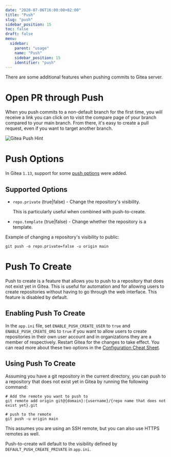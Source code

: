```yaml
---
date: "2020-07-06T16:00:00+02:00"
title: "Push"
slug: "push"
sidebar_position: 15
toc: false
draft: false
menu:
  sidebar:
    parent: "usage"
    name: "Push"
    sidebar_position: 15
    identifier: "push"
---
```




There are some additional features when pushing commits to Gitea server.

# Open PR through Push

When you push commits to a non-default branch for the first time,
you will receive a link you can click on to visit the compare page of your branch compared to your main branch.
From there, it's easy to create a pull request, even if you want to target another branch.

![Gitea Push Hint](/gitea-push-hint.png)

# Push Options

In Gitea `1.13`, support for some [push options](https://git-scm.com/docs/git-push#Documentation/git-push.txt--oltoptiongt)
were added.

## Supported Options

- `repo.private` (true|false) - Change the repository's visibility.

  This is particularly useful when combined with push-to-create.

- `repo.template` (true|false) - Change whether the repository is a template.

Example of changing a repository's visibility to public:

```shell
git push -o repo.private=false -u origin main
```

# Push To Create

Push to create is a feature that allows you to push to a repository that does not exist yet in Gitea. This is useful for automation and for allowing users to create repositories without having to go through the web interface. This feature is disabled by default.

## Enabling Push To Create

In the `app.ini` file, set `ENABLE_PUSH_CREATE_USER` to `true` and `ENABLE_PUSH_CREATE_ORG` to `true` if you want to allow users to create repositories in their own user account and in organizations they are a member of respectively. Restart Gitea for the changes to take effect. You can read more about these two options in the [Configuration Cheat Sheet](administration/config-cheat-sheet.md#repository-repository).

## Using Push To Create

Assuming you have a git repository in the current directory, you can push to a repository that does not exist yet in Gitea by running the following command:

```shell
# Add the remote you want to push to
git remote add origin git@{domain}:{username}/{repo name that does not exist yet}.git

# push to the remote
git push -u origin main
```

This assumes you are using an SSH remote, but you can also use HTTPS remotes as well.

Push-to-create will default to the visibility defined by `DEFAULT_PUSH_CREATE_PRIVATE` in `app.ini`.
